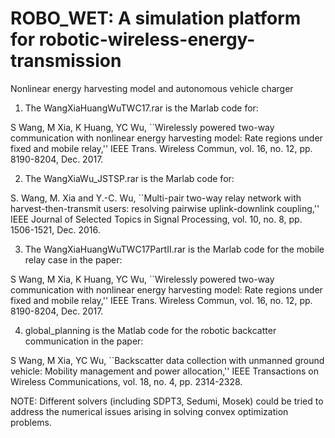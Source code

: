 # ROBO_WET: A simulation platform for robotic-wireless-energy-transmission
Nonlinear energy harvesting model and autonomous vehicle charger

1. The WangXiaHuangWuTWC17.rar is the Marlab code for:

S Wang, M Xia, K Huang, YC Wu, 
``Wirelessly powered two-way communication with nonlinear energy harvesting model: Rate regions under fixed and mobile relay,'' 
IEEE Trans. Wireless Commun, vol. 16, no. 12, pp. 8190-8204, Dec. 2017.

2. The WangXiaWu_JSTSP.rar is the Marlab code for:

S. Wang, M. Xia and Y.-C. Wu, 
``Multi-pair two-way relay network with harvest-then-transmit users: resolving pairwise uplink-downlink coupling,'' 
IEEE Journal of Selected Topics in Signal Processing, vol. 10, no. 8, pp. 1506-1521, Dec. 2016.

3. The WangXiaHuangWuTWC17PartII.rar is the Marlab code for the mobile relay case in the paper:

S Wang, M Xia, K Huang, YC Wu, 
``Wirelessly powered two-way communication with nonlinear energy harvesting model: Rate regions under fixed and mobile relay,'' 
IEEE Trans. Wireless Commun, vol. 16, no. 12, pp. 8190-8204, Dec. 2017.

4. global_planning is the Matlab code for the robotic backcatter communication in the paper:

S Wang, M Xia, YC Wu,
``Backscatter data collection with unmanned ground vehicle: Mobility management and power allocation,''
IEEE Transactions on Wireless Communications, vol. 18, no. 4, pp. 2314-2328.

NOTE: Different solvers (including SDPT3, Sedumi, Mosek) could be tried to address the numerical issues arising in solving convex optimization problems. 

